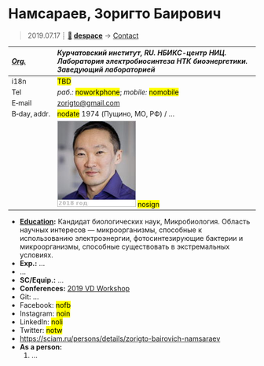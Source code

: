 # Намсараев, Зоригто Баирович
> 2019.07.17 ┊ **[🚀](../index/index.md) [despace](index.md)** → [Contact](contact.md)

|*[Org.](contact.md)*|*Курчатовский институт, RU. НБИКС-центр НИЦ. Лаборатория электробиосинтеза НТК биоэнергетики. Заведующий лабораторией*|
|:--|:--|
|i18n| <mark>TBD</mark> |
|Tel|*раб.:* <mark>noworkphone</mark>; *mobile:* <mark>nomobile</mark> |
|E‑mail| <zorigto@gmail.com> |
|B‑day, addr.| <mark>nodate</mark> 1974 (Пущино, МО, РФ) / … |
|| [![](f/contact/n/namsaraev_001_photo_thumb.jpg)](f/contact/n/namsaraev_001_photo.jpg) <mark>nosign</mark> |

   - **[Education](edu.md):** Кандидат биологических наук, Микробиология. Область научных интересов — микроорганизмы, способные к использованию электроэнергии, фотосинтезирующие бактерии и микроорганизмы, способные существовать в экстремальных условиях.
   - **Exp.:** …
   - …
   - **SC/Equip.:** …
   - **Conferences:** [2019 VD Workshop](vdws2019.md)
   - Git: …
   - Facebook: <mark>nofb</mark>
   - Instagram: <mark>noin</mark>
   - LinkedIn: <mark>noli</mark>
   - Twitter: <mark>notw</mark>
   - <https://sciam.ru/persons/details/zorigto-bairovich-namsaraev>
   - **As a person:**
      1. …
